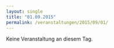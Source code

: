 ```yaml
---
layout: single
title: "01.09.2015"
permalink: /veranstaltungen/2015/09/01/
---
```


Keine Veranstaltung an diesem Tag.
